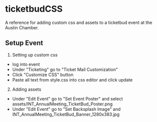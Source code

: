 # ticketbudCSS

A reference for adding custom css and assets to a ticketbud event at the Austin Chamber.

## Setup Event

1. Setting up custom css
  * log into event
  * Under "Ticketing" go to "Ticket Mail Customization"
  * Click "Customize CSS" button
  * Paste all text from style.css into css editor and click update
2. Adding assets
  * Under "Edit Event" go to "Set Event Poster" and select assets/INT_AnnualMeeting_TicketBud_Poster.png
  * Under "Edit Event" go to "Set Backsplash Image" and INT_AnnualMeeting_TicketBud_Banner_1280x383.jpg